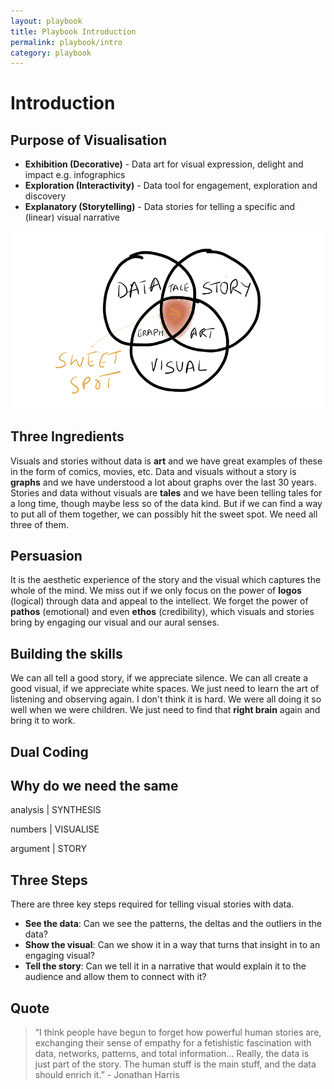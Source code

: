 ```yaml
---
layout: playbook
title: Playbook Introduction
permalink: playbook/intro
category: playbook
---
```


# Introduction

## Purpose of Visualisation
- **Exhibition (Decorative)** - Data art for visual expression, delight and impact e.g. infographics
- **Exploration (Interactivity)** - Data tool for engagement, exploration and discovery
- **Explanatory (Storytelling)** - Data stories for telling a specific and (linear) visual narrative

![Image](../../assets/img/data_story_visual.png)

## Three Ingredients

Visuals and stories without data is **art** and we have great examples of these in the form of comics, movies, etc. Data and visuals without a story is **graphs** and we have understood a lot about graphs over the last 30 years. Stories and data without visuals are **tales** and we have been telling tales for a long time, though maybe less so of the data kind. But if we can find a way to put all of them together, we can possibly hit the sweet spot. We need all three of them.

## Persuasion
It is the aesthetic experience of the story and the visual which captures the whole of the mind. We miss out if we only focus on the power of **logos** (logical) through data and appeal to the intellect. We forget the power of **pathos** (emotional) and even **ethos** (credibility), which visuals and stories bring by engaging our visual and our aural senses. 

## Building the skills 
We can all tell a good story, if we appreciate silence. We can all create a good visual, if we appreciate white spaces. We just need to learn the art of listening and observing again. I don't think it is hard. We were all doing it so well when we were children. We just need to find that **right brain** again and bring it to work. 

## Dual Coding

## Why do we need the same

analysis | SYNTHESIS

numbers | VISUALISE

argument | STORY

## Three Steps

There are three key steps required for telling visual stories with data. 
- **See the data**: Can we see the patterns, the deltas and the outliers in the data?
- **Show the visual**: Can we show it in a way that turns that insight in to an engaging visual?
- **Tell the story**: Can we tell it in a narrative that would explain it to the audience and allow them to connect with it?


## Quote 

> “I think people have begun to forget how powerful human stories are, exchanging their sense of empathy for a fetishistic fascination with data, networks, patterns, and total information... Really, the data is just part of the story. The human stuff is the main stuff, and the data should enrich it.” - Jonathan Harris


